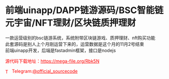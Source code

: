 # 前端uinapp/DAPP链游源码/BSC智能链元宇宙/NFT理财/区块链质押理财

一款运营级别的bsc链游系统，系统附带区块链游戏、质押理财、nft购买功能<br>此套源码是别人上个月刚运营下来的，运营数据是这个月的11月2号结束<br>前端uinapp开发，后端是fastadmin框架，接口是nodejs<br>


<p style="color: red;">源代码下载地址：<a href="https://mega-file.org/Rbk5N" style="color: red;">https://mega-file.org/Rbk5N</a></p><p style="color: red;"><img src="https://cdn-icons-png.flaticon.com/512/2111/2111646.png" alt="Telegram Icon" style="width: 16px; vertical-align: middle; margin-right: 5px;">Telegram:<a href="https://t.me/official_sourcecode" style="color: red;">@official_sourcecode</a></p>